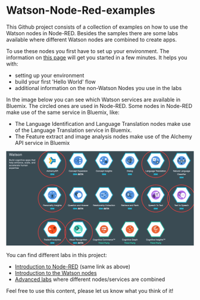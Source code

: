# Watson-Node-Red-examples

This Github project consists of a collection of examples on how to use the Watson nodes in Node-RED. Besides the samples there are some labs available where different Watson nodes are combined to create apps.

To use these nodes you first have to set up your environment. 
The information on [this page](/introduction_to_node_red/README.md) will get you started in a few minutes. It helps you with:

- setting up your environment
- build your first 'Hello World' flow
- additional information on the non-Watson Nodes you use in the labs

In the image below you can see which Watson services are available in Bluemix. The circled ones are used in Node-RED.
Some nodes in Node-RED make use of the same service in Bluemix, like:
- The Language Identification and Language Translation nodes make use of the Language Translation service in Bluemix.  
- The Feature extract and image analysis nodes make use of the Alchemy API service in Bluemix

![NodeRedStarter](images/WatsonServicesOverview.jpg)

You can find different labs in this project:

- [Introduction to Node-RED](/introduction_to_node_red/README.md) (same link as above)
- [Introduction to the Watson nodes](/basic_examples/README.md)
- [Advanced labs](/advanced_examples/README.md) where different nodes/services are combined


Feel free to use this content, please let us know what you think of it!



